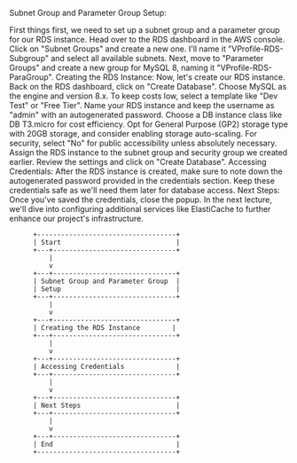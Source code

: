  Subnet Group and Parameter Group Setup:
 
First things first, we need to set up a subnet group and a parameter group for our RDS instance.
Head over to the RDS dashboard in the AWS console.
Click on "Subnet Groups" and create a new one. I'll name it "VProfile-RDS-Subgroup" and select all available subnets.
Next, move to "Parameter Groups" and create a new group for MySQL 8, naming it "VProfile-RDS-ParaGroup".
Creating the RDS Instance:
Now, let's create our RDS instance. Back on the RDS dashboard, click on "Create Database".
Choose MySQL as the engine and version 8.x.
To keep costs low, select a template like "Dev Test" or "Free Tier".
Name your RDS instance and keep the username as "admin" with an autogenerated password.
Choose a DB instance class like DB T3.micro for cost efficiency.
Opt for General Purpose (GP2) storage type with 20GB storage, and consider enabling storage auto-scaling.
For security, select "No" for public accessibility unless absolutely necessary.
Assign the RDS instance to the subnet group and security group we created earlier.
Review the settings and click on "Create Database".
Accessing Credentials:
After the RDS instance is created, make sure to note down the autogenerated password provided in the credentials section.
Keep these credentials safe as we'll need them later for database access.
Next Steps:
Once you've saved the credentials, close the popup.
In the next lecture, we'll dive into configuring additional services like ElastiCache to further enhance our project's infrastructure.


          +-----------------------------------+
          | Start                             |
          +---+-------------------------------+
              |
              v
          +---+-------------------------------+
          | Subnet Group and Parameter Group  |
          | Setup                             |
          +---+-------------------------------+
              |
              v
          +---+-------------------------------+
          | Creating the RDS Instance        |
          +---+-------------------------------+
              |
              v
          +---+-------------------------------+
          | Accessing Credentials             |
          +---+-------------------------------+
              |
              v
          +---+-------------------------------+
          | Next Steps                        |
          +---+-------------------------------+
              |
              v
          +---+-------------------------------+
          | End                               |
          +-----------------------------------+
